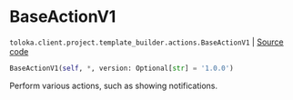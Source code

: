 # BaseActionV1
`toloka.client.project.template_builder.actions.BaseActionV1` | [Source code](https://github.com/Toloka/toloka-kit/blob/v0.1.25/src/client/project/template_builder/actions.py#L26)

```python
BaseActionV1(self, *, version: Optional[str] = '1.0.0')
```

Perform various actions, such as showing notifications.

